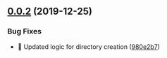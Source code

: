 ## [0.0.2](https://github.com/alexstaroselsky/bettong/compare/v0.0.1...v0.0.2) (2019-12-25)


### Bug Fixes

* 🐛 Updated logic for directory creation ([980e2b7](https://github.com/alexstaroselsky/bettong/commit/980e2b7dc7e5b0dc7002edcdeb6cebefe20d2b66))
